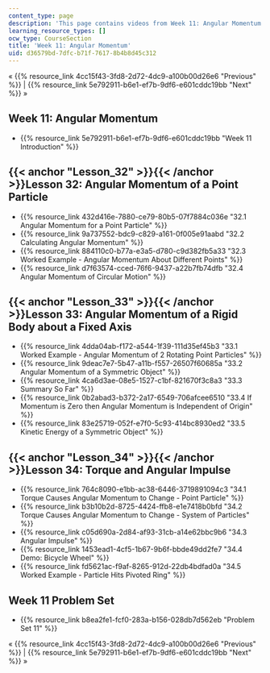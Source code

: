 ```yaml
---
content_type: page
description: 'This page contains videos from Week 11: Angular Momentum.'
learning_resource_types: []
ocw_type: CourseSection
title: 'Week 11: Angular Momentum'
uid: d36579bd-7dfc-b71f-7617-8b4b8d45c312
---
```


« {{% resource_link 4cc15f43-3fd8-2d72-4dc9-a100b00d26e6 "Previous" %}} | {{% resource_link 5e792911-b6e1-ef7b-9df6-e601cddc19bb "Next" %}} »

Week 11: Angular Momentum
-------------------------

*   {{% resource_link 5e792911-b6e1-ef7b-9df6-e601cddc19bb "Week 11 Introduction" %}}

{{< anchor "Lesson_32" >}}{{< /anchor >}}Lesson 32: Angular Momentum of a Point Particle
----------------------------------------------------------------------------------------

*   {{% resource_link 432d416e-7880-ce79-80b5-07f7884c036e "32.1 Angular Momentum for a Point Particle" %}}
*   {{% resource_link 9a737552-bdc9-c829-a161-0f005e91aabd "32.2 Calculating Angular Momentum" %}}
*   {{% resource_link 884110c0-b77a-e3a5-d780-c9d382fb5a33 "32.3 Worked Example - Angular Momentum About Different Points" %}}
*   {{% resource_link d7f63574-cced-76f6-9437-a22b7fb74dfb "32.4 Angular Momentum of Circular Motion" %}}

{{< anchor "Lesson_33" >}}{{< /anchor >}}Lesson 33: Angular Momentum of a Rigid Body about a Fixed Axis
-------------------------------------------------------------------------------------------------------

*   {{% resource_link 4dda04ab-f172-a544-1f39-111d35ef45b3 "33.1 Worked Example - Angular Momentum of 2 Rotating Point Particles" %}}
*   {{% resource_link 9deac7e7-5b47-a11b-f557-26507f60685a "33.2 Angular Momentum of a Symmetric Object" %}}
*   {{% resource_link 4ca6d3ae-08e5-1527-c1bf-821670f3c8a3 "33.3 Summary So Far" %}}
*   {{% resource_link 0b2abad3-b372-2a17-6549-706afcee6510 "33.4 If Momentum is Zero then Angular Momentum is Independent of Origin" %}}
*   {{% resource_link 83e25719-052f-e7f0-5c93-414bc8930ed2 "33.5 Kinetic Energy of a Symmetric Object" %}}

{{< anchor "Lesson_34" >}}{{< /anchor >}}Lesson 34: Torque and Angular Impulse
------------------------------------------------------------------------------

*   {{% resource_link 764c8090-e1bb-ac38-6446-3719891094c3 "34.1 Torque Causes Angular Momentum to Change - Point Particle" %}}
*   {{% resource_link b3b10b2d-8725-4424-ffb8-e1e7418b0bfd "34.2 Torque Causes Angular Momentum to Change - System of Particles" %}}
*   {{% resource_link c05d690a-2d84-af93-31cb-a14e62bbc9b6 "34.3 Angular Impulse" %}}
*   {{% resource_link 1453ead1-4cf5-1b67-9b6f-bbde49dd2fe7 "34.4 Demo: Bicycle Wheel" %}}
*   {{% resource_link fd5621ac-f9af-8265-912d-22db4bdfad0a "34.5 Worked Example - Particle Hits Pivoted Ring" %}}

Week 11 Problem Set
-------------------

*   {{% resource_link b8ea2fe1-fcf0-283a-b156-028db7d562eb "Problem Set 11" %}}

« {{% resource_link 4cc15f43-3fd8-2d72-4dc9-a100b00d26e6 "Previous" %}} | {{% resource_link 5e792911-b6e1-ef7b-9df6-e601cddc19bb "Next" %}} »